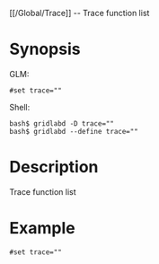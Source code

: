 [[/Global/Trace]] -- Trace function list

# Synopsis

GLM:

~~~
#set trace=""
~~~

Shell:

~~~
bash$ gridlabd -D trace=""
bash$ gridlabd --define trace=""
~~~

# Description

Trace function list

# Example

~~~
#set trace=""
~~~
